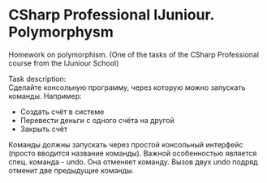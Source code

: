 # CSharp Professional IJuniour. Polymorphysm
Homework on polymorphism. (One of the tasks of the CSharp Professional course from the IJuniour School)

Task description:\
Сделайте консольную программу, через которую можно запускать команды. Например:
- Создать счёт в системе
- Перевести деньги с одного счёта на другой
- Закрыть счёт

Команды должны запускать через простой консольный интерфейс (просто вводится название команды).
Важной особенностью является спец. команда - undo. Она отменяет команду. Вызов двух undo подряд отменит две предыдущие команды.

